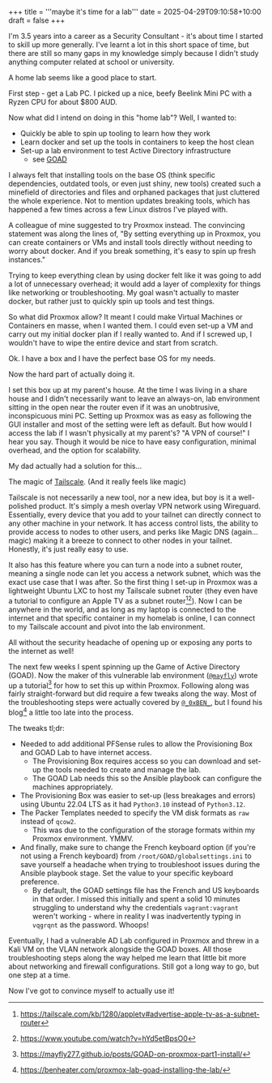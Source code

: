 +++
title = '''maybe it's time for a lab'''
date = 2025-04-29T09:10:58+10:00
draft = false
+++

I'm 3.5 years into a career as a Security Consultant - it's about time I started to skill up more generally. I've learnt a lot in this short space of time, but there are still so many gaps in my knowledge simply because I didn't study anything computer related at school or university.

A home lab seems like a good place to start.

First step - get a Lab PC. I picked up a nice, beefy Beelink Mini PC with a Ryzen CPU for about $800 AUD.

Now what did I intend on doing in this "home lab"? Well, I wanted to:
- Quickly be able to spin up tooling to learn how they work
- Learn docker and set up the tools in containers to keep the host clean
- Set-up a lab environment to test Active Directory infrastructure
	- see [GOAD](https://github.com/Orange-Cyberdefense/GOAD)

I always felt that installing tools on the base OS (think specific dependencies, outdated tools, or even just shiny, new tools) created such a minefield of directories and files and orphaned packages that just cluttered the whole experience. Not to mention updates breaking tools, which has happened a few times across a few Linux distros I've played with.

A colleague of mine suggested to try Proxmox instead. The convincing statement was along the lines of, "By setting everything up in Proxmox, you can create containers or VMs and install tools directly without needing to worry about docker. And if you break something, it's easy to spin up fresh instances."

Trying to keep everything clean by using docker felt like it was going to add a lot of unnecessary overhead; it would add a layer of complexity for things like networking or troubleshooting. My goal wasn't actually to master docker, but rather just to quickly spin up tools and test things.

So what did Proxmox allow? It meant I could make Virtual Machines or Containers en masse, when I wanted them. I could even set-up a VM and carry out my initial docker plan if I really wanted to. And if I screwed up, I wouldn't have to wipe the entire device and start from scratch.

Ok. I have a box and I have the perfect base OS for my needs.

Now the hard part of actually doing it.

I set this box up at my parent's house. At the time I was living in a share house and I didn't necessarily want to leave an always-on, lab environment sitting in the open near the router even if it was an unobtrusive, inconspicuous mini PC. Setting up Proxmox was as easy as following the GUI installer and most of the setting were left as default. But how would I access the lab if I wasn't physically at my parent's? "A VPN of course!" I hear you say. Though it would be nice to have easy configuration, minimal overhead, and the option for scalability.

My dad actually had a solution for this...

The magic of [Tailscale](https://tailscale.com/). (And it really feels like magic)

Tailscale is not necessarily a new tool, nor a new idea, but boy is it a well-polished product. It's simply a mesh overlay VPN network using Wireguard. Essentially, every device that you add to your tailnet can directly connect to any other machine in your network. It has access control lists, the ability to provide access to nodes to other users, and perks like Magic DNS (again... magic) making it a breeze to connect to other nodes in your tailnet. Honestly, it's just really easy to use.

It also has this feature where you can turn a node into a subnet router, meaning a single node can let you access a network subnet, which was the exact use case that I was after. So the first thing I set-up in Proxmox was a lightweight Ubuntu LXC to host my Tailscale subnet router (they even have a tutorial to configure an Apple TV as a subnet router[^ts-docs][^ts-youtube]). Now I can be anywhere in the world, and as long as my laptop is connected to the internet and that specific container in my homelab is online, I can connect to my Tailscale account and pivot into the lab environment.

All without the security headache of opening up or exposing any ports to the internet as well!

The next few weeks I spent spinning up the Game of Active Directory (GOAD). Now the maker of this vulnerable lab environment ([`@mayfly`](https://twitter.com/M4yFly)) wrote up a tutorial[^mayfly-blog] for how to set this up within Proxmox. Following along was fairly straight-forward but did require a few tweaks along the way. Most of the troubleshooting steps were actually covered by [`@_0xBEN_`](https://twitter.com/_0xBEN_), but I found his blog[^ben-blog] a little too late into the process.

The tweaks tl;dr:
- Needed to add additional PFSense rules to allow the Provisioning Box and GOAD Lab to have internet access.
	- The Provisioning Box requires access so you can download and set-up the tools needed to create and manage the lab.
	- The GOAD Lab needs this so the Ansible playbook can configure the machines appropriately.
- The Provisioning Box was easier to set-up (less breakages and errors) using Ubuntu 22.04 LTS as it had `Python3.10` instead of `Python3.12`.
- The Packer Templates needed to specify the VM disk formats as `raw` instead of `qcow2`.
	- This was due to the configuration of the storage formats within my Proxmox environment. YMMV.
- And finally, make sure to change the French keyboard option (if you're not using a French keyboard) from `/root/GOAD/globalsettings.ini` to save yourself a headache when trying to troubleshoot issues during the Ansible playbook stage. Set the value to your specific keyboard preference.
	- By default, the GOAD settings file has the French and US keyboards in that order. I missed this initially and spent a solid 10 minutes struggling to understand why the credentials `vagrant:vagrant` weren't working - where in reality I was inadvertently typing in `vqgrqnt` as the password. Whoops!

Eventually, I had a vulnerable AD Lab configured in Proxmox and threw in a Kali VM on the VLAN network alongside the GOAD boxes. All those troubleshooting steps along the way helped me learn that little bit more about networking and firewall configurations. Still got a long way to go, but one step at a time.

Now I've got to convince myself to actually use it!

[^ts-docs]: https://tailscale.com/kb/1280/appletv#advertise-apple-tv-as-a-subnet-router

[^ts-youtube]: https://www.youtube.com/watch?v=hYd5etBpsO0

[^mayfly-blog]: https://mayfly277.github.io/posts/GOAD-on-proxmox-part1-install/

[^ben-blog]: https://benheater.com/proxmox-lab-goad-installing-the-lab/
